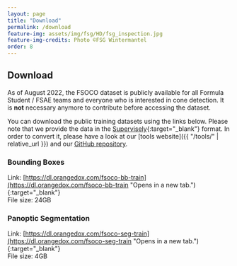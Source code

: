 ```yaml
---
layout: page
title: "Download"
permalink: /download
feature-img: assets/img/fsg/HD/fsg_inspection.jpg
feature-img-credits: Photo ©FSG Wintermantel
order: 8
---
```


## Download

As of August 2022, the FSOCO dataset is publicly available for all Formula Student / FSAE teams and everyone who is interested in cone detection.
It is **not** necessary anymore to contribute before accessing the dataset.

You can download the public training datasets using the links below.
Please note that we provide the data in the [Supervisely](https://supervise.ly/ "Opens in a new tab."){:target="_blank"} format.
In order to convert it, please have a look at our [tools website]({{ "/tools/" | relative_url }}) and our [GitHub repository](https://github.com/fsoco/fsoco-dataset).

### Bounding Boxes
Link: [https://dl.orangedox.com/fsoco-bb-train](https://dl.orangedox.com/fsoco-bb-train "Opens in a new tab."){:target="_blank"}
<br>
File size: 24GB

### Panoptic Segmentation
Link: [https://dl.orangedox.com/fsoco-seg-train](https://dl.orangedox.com/fsoco-seg-train "Opens in a new tab."){:target="_blank"}
<br>
File size: 4GB
